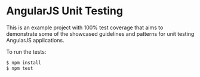 # AngularJS Unit Testing

This is an example project with 100% test coverage that aims to demonstrate some of the showcased guidelines and
patterns for unit testing AngularJS applications.

To run the tests:

```bash
$ npm install
$ npm test
```